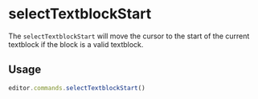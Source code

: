 # selectTextblockStart
The `selectTextblockStart` will move the cursor to the start of the current textblock if the block is a valid textblock.

## Usage
```js
editor.commands.selectTextblockStart()
```
